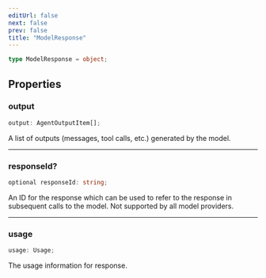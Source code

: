 ```yaml
---
editUrl: false
next: false
prev: false
title: "ModelResponse"
---
```


```ts
type ModelResponse = object;
```

## Properties

### output

```ts
output: AgentOutputItem[];
```

A list of outputs (messages, tool calls, etc.) generated by the model.

***

### responseId?

```ts
optional responseId: string;
```

An ID for the response which can be used to refer to the response in subsequent calls to the
model. Not supported by all model providers.

***

### usage

```ts
usage: Usage;
```

The usage information for response.
